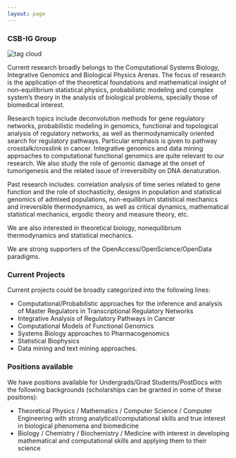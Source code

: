 ```yaml
---
layout: page
---
```


### CSB-IG Group

![tag cloud](/images/CludSysBio.jpg)

Current research broadly belongs to the Computational Systems Biology,  Integrative Genomics and Biological Physics Arenas. The focus of research is the application of the theoretical foundations and mathematical insight of non-equilibrium statistical physics, probabilistic modeling and complex system’s theory in the analysis of biological problems, specially those of biomedical interest.

Research topics include deconvolution methods for gene regulatory networks,
probabilistic modeling in genomics, functional and topological analysis of regulatory networks, as well as thermodynamically oriented search for regulatory pathways. Particular emphasis  is given to pathway crosstalk/crosslink in cancer. Integrative genomics and data mining approaches to computational functional genomics are quite relevant to our research. We also study the role of genomic damage at the onset of tumorigenesis and the related issue of  irreversibilty on DNA denaturation.

Past research includes: correlation analysis of time series related to gene function and the role of stochasticity, designs in population and statistical genomics of admixed populations, non-equilibrium statistical mechanics and irreversible thermodynamics, as well as critical dynamics, mathematical statistical mechanics, ergodic theory and measure theory, etc. 

We are also interested in theoretical biology, nonequilibrium thermodynamics and statistical mechanics.

We are strong supporters of the OpenAccess/OpenScience/OpenData paradigms.

### Current Projects
Current projects could be broadly categorized into the following lines:

* Computational/Probabilistic approaches for the inference and analysis of Master Regulators in Transcriptional Regulatory Networks
* Integrative Analysis of Regulatory Pathways in Cancer
* Computational Models of Functional Genomics
* Systems Biology approaches to Pharmacogenomics
* Statistical Biophysics
* Data mining and text mining approaches.

### Positions available

We have positions available for Undergrads/Grad Students/PostDocs with the following backgrounds (scholarships can be granted in some of these positions):

* Theoretical Physics / Mathematics / Computer Science / Computer Engineering with strong analytical/computational skills and true interest in biological phenomena and biomedicine
* Biology / Chemistry / Biochemistry / Medicine with interest in developing mathematical and computational skills and applying them to their science
